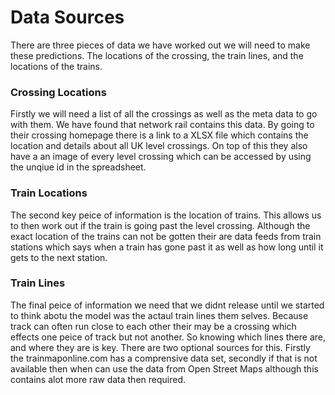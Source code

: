 # Data Sources

There are three pieces of data we have worked out we will need to make these predictions. The locations of the crossing, the train lines, and the locations of the trains. 

### Crossing Locations
Firstly we will need a list of all the crossings as well as the meta data to go with them. We have found that network rail contains this data. By going to their crossing homepage there is a link to a XLSX file which contains the location and details about all UK level crossings. On top of this they also have a an image of every level crossing which can be accessed by using the unqiue id in the spreadsheet.

### Train Locations
The second key peice of information is the location of trains. This allows us to then work out if the train is going past the level crossing. Although the exact location of the trains can not be gotten their are data feeds from train stations which says when a train has gone past it as well as how long until it gets to the next station.

### Train Lines
The final peice of information we need that we didnt release until we started to think abotu the model was the actaul train lines them selves. Because track can often run close to each other their may be a crossing which effects one peice of track but not another. So knowing which lines there are, and where they are is key. There are two optional sources for this. Firstly the trainmaponline.com has a comprensive data set, secondly if that is not available then when can use the data from Open Street Maps although this contains alot more raw data then required.  